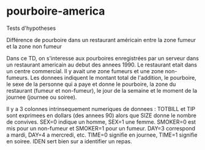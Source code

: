 # pourboire-america

Tests d'hypotheses

Différence de pourboire dans un restaurant américain entre la zone fumeur et la zone non fumeur

Dans ce TD, on s'interesse aux pourboires enregistrées par un serveur dans un restaurant americain au debut des annees 1990. Le restaurant etait dans un centre commercial. Il y avait
une zone fumeurs et une zone non-fumeurs. Les donnees indiquent le montant total de l'addition, le pourboire, le sexe de la personne qui a paye et donne le pourboire, la zone du restaurant
(fumeur et non-fumeur), le jour de la semaine et le moment de la journee (journee ou soiree). 

Il y a 3 colonnes intrinsequement numeriques de donnees : TOTBILL et TIP sont exprimees en dollars (des annees 90) alors que SIZE donne le nombre de convives. 
SEX=0 indique un homme, SEX=1 une femme.
SMOKER=0 est mis pour un non-fumeur et SMOKER=1 pour un fumeur. 
DAY=3 correspond a mardi, 
DAY=4 a mercredi, etc. 
TIME=0 signifie en journee, 
TIME=1 signifie en soiree.
IDEN sert bien sur a identifier un repas.
